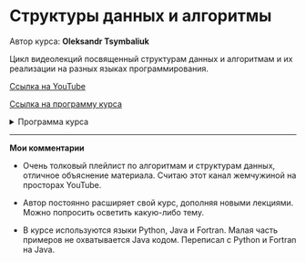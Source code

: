 # Структуры данных и алгоритмы

Автор курса: **Oleksandr Tsymbaliuk**

Цикл видеолекций посвященный структурам данных и алгоритмам и их реализации на разных языках программирования.

[Ссылка на YouTube](https://youtube.com/playlist?list=PLtNPgSbW9TX7acrQa2LeBAMGxO5WRAVsz&si=WQp44whpgYTCJhIX)

[Ссылка на программу курса](https://docs.google.com/document/d/1U-XBUSU1PMwn7DL_nks2nUmyPSiDDdSpmTF9Ec_7MSU/edit)

<details>
    <summary>
        Программа курса
    </summary>

## Алгоритмы

#### Теоретические основы
Алгоритмы. Определение и виды  
Асимптотическая сложность. О нотация или Big O  
Арифметические операции. Реализация в языках программирования Java и Python  
Позиционная система счисления  
Рекурсия. Реализация в Python и Java  
Мемоизация  

#### Сортировка
Теоретическое описание  
Сортировка выбором  
Сортировка пользовательских типов данных  
Сортировка пузырьком  
Гномья сортировка  
Сортировка перемешиванием  
Сортировка расчёской  
Сортировка вставками  
Сортировка Шелла  
Сортировка подсчетом  
Сортировка распределяющим подсчетом  
Блочная сортировка  
Поразрядная сортировка  
Сортировка слиянием. Итерационный алгоритм  
Сортировка слиянием. Рекурсивный алгоритм  
Быстрая сортировка. Разбиение Хоара  
Быстрая сортировка. Разбиение Ломуто  
Быстрая сортировка. Оптимизация  
Быстрая сортировка. Трехчастное разбиение  

#### Поиск
Поиск теория  
Линейный (последовательный) поиск  
Бинарный поиск  
Тернарный поиск  
Экспоненциальный поиск  
Поиск Фибоначчи  
Интерполяционный поиск  

#### Комбинаторика
Комбинаторика. Теоретические основы  
Генерация перестановок. Алгоритм Джонсона-Троттера  
Генерация перестановок в лексикографическом порядке. Алгоритм Нарайаны  
Генерация перестановок с помощью циклических сдвигов  
Генерация перестановок. Метод обмена Эрлиха  
Генерация перестановок. Алгоритм Хипа  
Генерация сочетаний  
Генерация сочетаний в лексикографическом порядке  
Генерация сочетаний с помощью алгоритма вращающейся двери  
Генерация сочетаний с повторениями  
Генерация размещений без повторений  
Генерация размещений с повторениями  
Генерация разбиений числа в лексикографическом порядке  
Генерация разбиений числа на m частей  
Разбиение множества. Теория  
Разбиение множества с помощью ограниченно возрастающей последовательности  
Двоичный код Грея  
Генерация подмножеств с помощью кода Грея  

#### Вычислительные алгоритмы
Целочисленное деление. Вычисление остатка  
Вычисление наибольшего общего делителя  
Вычисление вещественного квадратного корня  
Вычисление целочисленного квадратного корня  
Ряд Фибоначчи  
Слияние отсортированных последовательностей  
Поиск минимума и максимума в последовательности  
Поиск порядковой статистики  
Реверс последовательности  
Нахождение корней уравнений методом деления отрезка пополам  
Нахождение корней уравнения методом хорд  
Численное интегрирование  
Численное дифференцирование  
Схема Горнера  
Хеш-функция  

#### Работа со строками
Строки. Способы хранения на ПК  
Сравнение строк в лексикографическом порядке  
Нахождение расстояния Левенштейна с помощью алгоритма Вагнера-Фишера  
Поиск подстроки. Метод грубой силы  
Префикс-функция  
Поиск подстроки. Алгоритм Кнута-Морриса-Пратта  
Алгоритм поиска подстроки Бойера-Мура-Хорспула  
Поиск подстроки. Алгоритм Рабина-Карпа  
LSD сортировка строк  
Адаптация LSD сортировки для строк разной длины  
MSD сортировка строк  

#### Интерполяция и аппроксимация данных
Линейная интерполяция  
Интерполяционный полином Лагранжа  
Интерполяционный полином Ньютона  
Интерполяционный полином Стирлинга  
Интерполяция рациональными функциями Беррута  
Аппроксимация линейной функцией по методу наименьших квадратов  
Линеаризация функций  

#### Вычислительная геометрия
Попадание точки в круг  
Попадание точки в треугольник  
Пересечение отрезков  
Пересечение окружностей  
Вычисление площади многоугольника по формуле Гаусса  

## Структуры данных

#### Списки, стеки, очереди, ассоциативные массивы
Обзор  
Массивы  
Список на основе массива  
Односвязный список  
Двусвязный список  
Стек на основе односвязного списка  
Стек на основе массива  
Очередь на основе двусвязного списка  
Очередь на основе массива  
Ассоциативный массив на основе хеш-таблиц  

#### Графы
Графы. Вступление  
Представление простого графа  
Поиск в глубину  
Поиск в ширину  

#### Деревья
Вступление  
Бинарное дерево поиска  
    
</details>

-----

**Мои комментарии**

- Очень толковый плейлист по алгоритмам и структурам данных, отличное объяснение материала. Считаю этот канал жемчужиной на просторах YouTube.

- Автор постоянно расширяет свой курс, дополняя новыми лекциями. Можно попросить осветить какую-либо тему.

- В курсе используются языки Python, Java и Fortran. Малая часть примеров не охватывается Java кодом. Переписал с Python и Fortran на Java.
